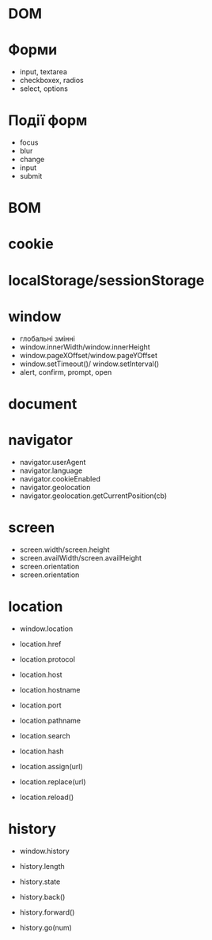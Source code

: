 # DOM

# Форми

-   input, textarea
-   checkboxex, radios
-   select, options

# Події форм

-   focus
-   blur
-   change
-   input
-   submit

# BOM

# cookie

# localStorage/sessionStorage

# window

-   глобальні змінні
-   window.innerWidth/window.innerHeight
-   window.pageXOffset/window.pageYOffset
-   window.setTimeout()/ window.setInterval()
-   alert, confirm, prompt, open

# document

# navigator

-   navigator.userAgent
-   navigator.language
-   navigator.cookieEnabled
-   navigator.geolocation
-   navigator.geolocation.getCurrentPosition(cb)

# screen

-   screen.width/screen.height
-   screen.availWidth/screen.availHeight
-   screen.orientation
-   screen.orientation

# location

-   window.location

-   location.href
-   location.protocol
-   location.host
-   location.hostname
-   location.port
-   location.pathname
-   location.search
-   location.hash

-   location.assign(url)
-   location.replace(url)
-   location.reload()

# history

-   window.history

-   history.length
-   history.state

-   history.back()
-   history.forward()
-   history.go(num)

